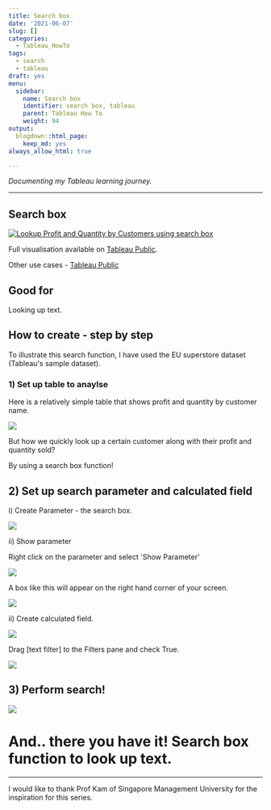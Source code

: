 ```yaml
---
title: Search box
date: '2021-06-07'
slug: []
categories:
  - Tableau_HowTo
tags:
  - search
  - tableau
draft: yes
menu:
  sidebar:
    name: Search box
    identifier: search box, tableau
    parent: Tableau How To
    weight: 94
output:
  blogdown::html_page:
    keep_md: yes
always_allow_html: true

---
```






*Documenting my Tableau learning journey.*

---

## Search box

<div class='tableauPlaceholder' id='viz1623077669575' style='position: relative'><noscript><a href='#'><img alt='Lookup Profit and Quantity by Customers using search box ' src='https:&#47;&#47;public.tableau.com&#47;static&#47;images&#47;Se&#47;Searchbox&#47;Sheet1&#47;1_rss.png' style='border: none' /></a></noscript><object class='tableauViz'  style='display:none;'><param name='host_url' value='https%3A%2F%2Fpublic.tableau.com%2F' /> <param name='embed_code_version' value='3' /> <param name='site_root' value='' /><param name='name' value='Searchbox&#47;Sheet1' /><param name='tabs' value='no' /><param name='toolbar' value='yes' /><param name='static_image' value='https:&#47;&#47;public.tableau.com&#47;static&#47;images&#47;Se&#47;Searchbox&#47;Sheet1&#47;1.png' /> <param name='animate_transition' value='yes' /><param name='display_static_image' value='yes' /><param name='display_spinner' value='yes' /><param name='display_overlay' value='yes' /><param name='display_count' value='yes' /><param name='language' value='en-US' /></object></div>                <script type='text/javascript'>                    var divElement = document.getElementById('viz1623077669575');                    var vizElement = divElement.getElementsByTagName('object')[0];                    vizElement.style.width='100%';vizElement.style.height=(divElement.offsetWidth*0.75)+'px';                    var scriptElement = document.createElement('script');                    scriptElement.src = 'https://public.tableau.com/javascripts/api/viz_v1.js';                    vizElement.parentNode.insertBefore(scriptElement, vizElement);                </script>


Full visualisation available on [Tableau Public](https://public.tableau.com/views/Searchbox/Sheet1?:language=en-US&:display_count=n&:origin=viz_share_link).  

Other use cases - [Tableau Public](https://public.tableau.com/views/sentiment_analysis_16182051054700/Dashboard1?:language=en-US&:display_count=n&:origin=viz_share_link)

## Good for
Looking up text.

## How to create - step by step

To illustrate this search function, I have used the EU superstore dataset (Tableau's sample dataset).

### 1) Set up table to anaylse

Here is a relatively simple table that shows profit and quantity by customer name.

![]("fig1.png")


But how we quickly look up a certain customer along with their profit and quantity sold?

By using a search box function!

## 2) Set up search parameter and calculated field

i) Create Parameter - the search box.


![]("fig2.png")


ii) Show parameter

Right click on the parameter and select 'Show Parameter'


![]("fig4.png")


A box like this will appear on the right hand corner of your screen.


![]("fig5.png")


ii) Create calculated field.


![]("fig3.png")


Drag [text filter] to the Filters pane and check True.

![]("fig6.png")

## 3) Perform search!


![]("gif1.gif")


# And.. there you have it! Search box function to look up text.


---
I would like to thank Prof Kam of Singapore Management University for the inspiration for this series.



